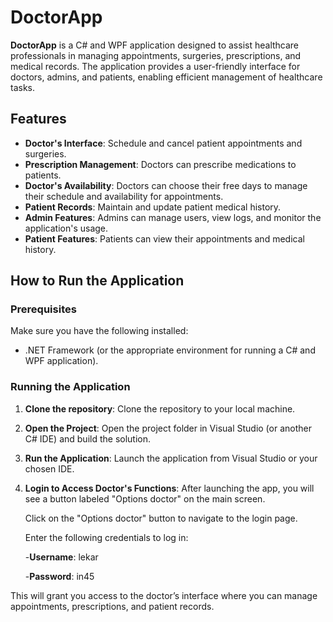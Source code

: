 # DoctorApp

**DoctorApp** is a C# and WPF application designed to assist healthcare professionals in managing appointments, surgeries, prescriptions, and medical records. The application provides a user-friendly interface for doctors, admins, and patients, enabling efficient management of healthcare tasks.

## Features
- **Doctor's Interface**: Schedule and cancel patient appointments and surgeries.
- **Prescription Management**: Doctors can prescribe medications to patients.
- **Doctor's Availability**: Doctors can choose their free days to manage their schedule and availability for appointments.
- **Patient Records**: Maintain and update patient medical history.
- **Admin Features**: Admins can manage users, view logs, and monitor the application's usage.
- **Patient Features**: Patients can view their appointments and medical history.

## How to Run the Application

### Prerequisites
Make sure you have the following installed:
- .NET Framework (or the appropriate environment for running a C# and WPF application).

### Running the Application

1. **Clone the repository**:
   Clone the repository to your local machine.
   
2. **Open the Project**:
    Open the project folder in Visual Studio (or another C# IDE) and build the solution.

3. **Run the Application**:
    Launch the application from Visual Studio or your chosen IDE.

4. **Login to Access Doctor's Functions**:
    After launching the app, you will see a button labeled "Options doctor" on the main screen.

    Click on the "Options doctor" button to navigate to the login page.
   
    Enter the following credentials to log in:
   
    -**Username**: lekar
   
    -**Password**: in45
   
This will grant you access to the doctor’s interface where you can manage appointments, prescriptions, and patient records.

